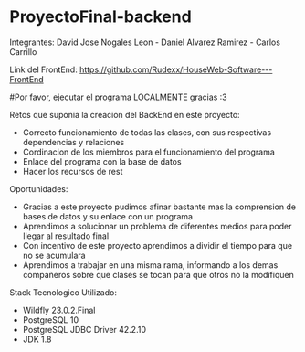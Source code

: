 # ProyectoFinal-backend
Integrantes: David Jose Nogales Leon - Daniel Alvarez Ramirez - Carlos Carrillo

Link del FrontEnd: https://github.com/Rudexx/HouseWeb-Software---FrontEnd

#Por favor, ejecutar el programa LOCALMENTE gracias :3

Retos que suponia la creacion del BackEnd en este proyecto:
- Correcto funcionamiento de todas las clases, con sus respectivas dependencias y relaciones
- Cordinacion de los miembros para el funcionamiento del programa
- Enlace del programa con la base de datos
- Hacer los recursos de rest

Oportunidades:
- Gracias a este proyecto pudimos afinar bastante mas la comprension de bases de datos y su enlace con un programa
- Aprendimos a solucionar un problema de diferentes medios para poder llegar al resultado final
- Con incentivo de este proyecto aprendimos a dividir el tiempo para que no se acumulara
- Aprendimos a trabajar en una misma rama, informando a los demas compañeros sobre que clases se tocan para que otros no la modifiquen

Stack Tecnologico Utilizado:
- Wildfly 23.0.2.Final
- PostgreSQL 10
- PostgreSQL JDBC Driver 42.2.10
- JDK 1.8
